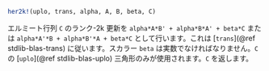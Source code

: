 ```julia
her2k!(uplo, trans, alpha, A, B, beta, C)
```

エルミート行列 `C` のランク-2k 更新を `alpha*A*B' + alpha*B*A' + beta*C` または `alpha*A'*B + alpha*B'*A + beta*C` として行います。これは [`trans`](@ref stdlib-blas-trans) に従います。スカラー `beta` は実数でなければなりません。`C` の [`uplo`](@ref stdlib-blas-uplo) 三角形のみが使用されます。`C` を返します。
